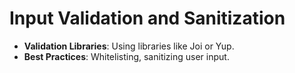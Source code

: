 # Input Validation and Sanitization

- **Validation Libraries**: Using libraries like Joi or Yup.
- **Best Practices**: Whitelisting, sanitizing user input.
